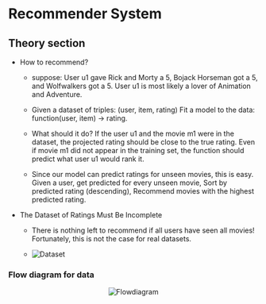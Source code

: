 # Recommender System

## Theory section

- How to recommend?

  - suppose: User u1 gave Rick and Morty a 5, Bojack Horseman got a 5, and Wolfwalkers got a 5. User u1 is most likely a lover of Animation and Adventure.

  - Given a dataset of triples: (user, item, rating) Fit a model to the data: function(user, item) → rating.

  - What should it do? If the user u1 and the movie m1 were in the dataset, the projected rating should be close to the true rating. Even if movie m1 did not appear in the training set, the function should predict what user u1 would rank it.

  - Since our model can predict ratings for unseen movies, this is easy. Given a user, get predicted for every unseen movie, Sort by predicted rating (descending), Recommend movies with the highest predicted rating.

- The Dataset of Ratings Must Be Incomplete

  - There is nothing left to recommend if all users have seen all movies! Fortunately, this is not the case for real datasets.

  - <img src="https://user-images.githubusercontent.com/47301282/119214359-dfcc9000-bae3-11eb-8048-58036222d14c.png" alt="Dataset"/>

### Flow diagram for data

<p align="center">
  <img src="https://user-images.githubusercontent.com/47301282/119214730-9762a180-bae6-11eb-9ad1-e9689ac6215f.jpg" alt="Flowdiagram"/>
</p>
